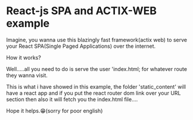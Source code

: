 # React-js SPA and ACTIX-WEB example

Imagine, you wanna use this blazingly fast framework(actix web) to serve your React SPA(Single Paged Applications) over the internet. 

How it works?

Well.....all you need to do is serve the user 'index.html; for whatever route they wanna visit.

This is what i have showed in this example, the folder 'static_content' will have a react app and if you put 
the react router dom link over your URL section then also it will fetch you the index.html file....

Hope it helps.😁(sorry for poor english)



